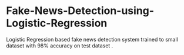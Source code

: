 # Fake-News-Detection-using-Logistic-Regression
Logistic Regression based fake news detection system trained to small dataset with 98% accuracy on test dataset .
